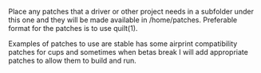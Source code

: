 Place any patches that a driver or other project needs in a subfolder under this one and they will be made available in /home/patches.
Preferable format for the patches is to use quilt(1). 

Examples of patches to use are stable has some airprint compatibility patches for cups and sometimes when betas break I will add appropriate patches
to allow them to build and run.
